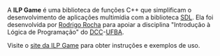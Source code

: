 A **ILP Game** é uma biblioteca de funções C++ que simplificam o desenvolvimento de aplicações multimídia com a biblioteca [SDL](https://www.libsdl.org/). Ela foi desenvolvida por [Rodrigo Rocha](https://rodrigorgs.github.io/) para apoiar a disciplina "Introdução à Lógica de Programação" do [DCC](http://www.dcc.ufba.br/)-[UFBA](https://ufba.br/).

Visite o [site da ILP Game](https://rodrigorgs.github.io/ilpgame/) para obter instruções e exemplos de uso.
